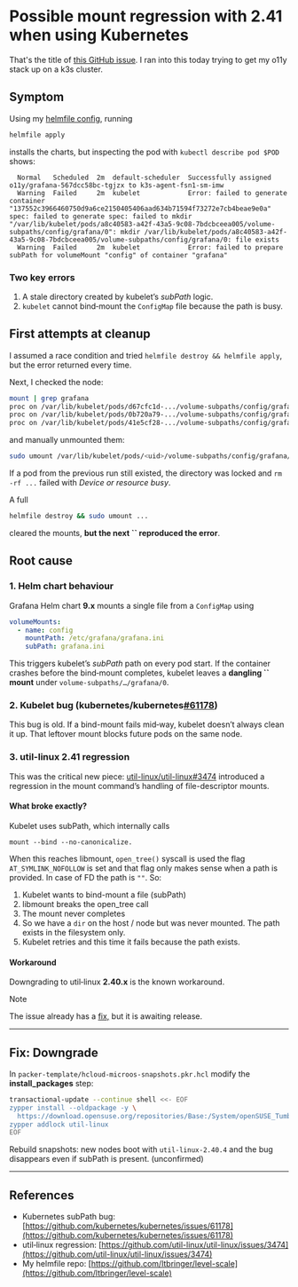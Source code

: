 # Possible mount regression with 2.41 when using Kubernetes

That's the title of [this GitHub issue](https://github.com/util-linux/util-linux/issues/3474). I ran into this today trying to get my o11y stack up on a k3s cluster.

## Symptom

Using my [helmfile config](https://github.com/ltbringer/level-scale/tree/main/infra/cluster/dev/helm), running

```bash
helmfile apply
```

installs the charts, but inspecting the pod with `kubectl describe pod $POD` shows:

```text
  Normal   Scheduled  2m  default-scheduler  Successfully assigned o11y/grafana-567dcc58bc-tgjzx to k3s-agent-fsn1-sm-imw
  Warning  Failed     2m  kubelet            Error: failed to generate container "137552c3966460750d9a6ce2150405406aad634b71594f73272e7cb4beae9e0a" spec: failed to generate spec: failed to mkdir "/var/lib/kubelet/pods/a8c40583-a42f-43a5-9c08-7bdcbceea005/volume-subpaths/config/grafana/0": mkdir /var/lib/kubelet/pods/a8c40583-a42f-43a5-9c08-7bdcbceea005/volume-subpaths/config/grafana/0: file exists
  Warning  Failed     2m  kubelet            Error: failed to prepare subPath for volumeMount "config" of container "grafana"
```

### Two key errors

1. A stale directory created by kubelet’s *subPath* logic.
2. `kubelet` cannot bind‑mount the `ConfigMap` file because the path is busy.

## First attempts at cleanup

I assumed a race condition and tried `helmfile destroy && helmfile apply`, but the error returned every time.

Next, I checked the node:

```bash
mount | grep grafana
proc on /var/lib/kubelet/pods/d67cfc1d-.../volume-subpaths/config/grafana/0 type proc (...)
proc on /var/lib/kubelet/pods/0b720a79-.../volume-subpaths/config/grafana/0 type proc (...)
proc on /var/lib/kubelet/pods/41e5cf28-.../volume-subpaths/config/grafana/0 type proc (...)
```

and manually unmounted them:

```bash
sudo umount /var/lib/kubelet/pods/<uid>/volume-subpaths/config/grafana/0
```

If a pod from the previous run still existed, the directory was locked and `rm -rf ...` failed with *Device or resource busy*.

A full

```bash
helmfile destroy && sudo umount ...
```

cleared the mounts, **but the next **``** reproduced the error**.

## Root cause

### 1. Helm chart behaviour

Grafana Helm chart **9.x** mounts a single file from a `ConfigMap` using

```yaml
volumeMounts:
  - name: config
    mountPath: /etc/grafana/grafana.ini
    subPath: grafana.ini
```

This triggers kubelet’s *subPath* path on every pod start. If the container crashes before the bind‑mount completes,
kubelet leaves a **dangling **``** mount** under `volume-subpaths/…/grafana/0`.

### 2. Kubelet bug (kubernetes/kubernetes[#61178](https://github.com/kubernetes/kubernetes/issues/61178))

This bug is old. If a bind-mount fails mid‑way, kubelet doesn’t always clean it up. 
That leftover mount blocks future pods on the same node.

### 3. **util-linux 2.41 regression**

This was the critical new piece: [util-linux/util-linux#3474](https://github.com/util-linux/util-linux/issues/3474) introduced a regression in the mount command’s 
handling of file-descriptor mounts. 

#### What broke exactly?
Kubelet uses subPath, which internally calls 

```
mount --bind --no-canonicalize. 
```
When this reaches libmount, `open_tree()` syscall is used the flag `AT_SYMLINK_NOFOLLOW` is set 
and that flag only makes sense when a path is provided. In case of FD the path is `""`. So:

1. Kubelet wants to bind-mount a file (subPath)
2. libmount breaks the open_tree call
3. The mount never completes
4. So we have a `dir` on the host / node but was never mounted. The path exists in the filesystem only.
5. Kubelet retries and this time it fails because the path exists.

#### Workaround

Downgrading to util‑linux **2.40.x** is the known workaround.

> [!NOTE]
> The issue already has a [fix,](https://github.com/util-linux/util-linux/pull/3479) but it is awaiting release.


---

## Fix: Downgrade

In `packer-template/hcloud-microos-snapshots.pkr.hcl` modify the **install\_packages** step:

```bash
transactional-update --continue shell <<- EOF
zypper install --oldpackage -y \
  https://download.opensuse.org/repositories/Base:/System/openSUSE_Tumbleweed/x86_64/util-linux-2.40.4-1.1.x86_64.rpm
zypper addlock util-linux
EOF
```

Rebuild snapshots: new nodes boot with `util‑linux-2.40.4` and the bug disappears even if subPath is present. (unconfirmed)

---

## References

- Kubernetes subPath bug: [https://github.com/kubernetes/kubernetes/issues/61178](https://github.com/kubernetes/kubernetes/issues/61178)
- util‑linux regression: [https://github.com/util-linux/util-linux/issues/3474](https://github.com/util-linux/util-linux/issues/3474)
- My helmfile repo: [https://github.com/ltbringer/level-scale](https://github.com/ltbringer/level-scale)

